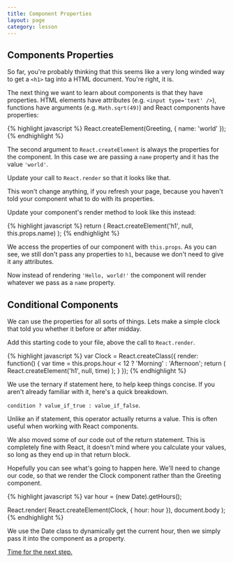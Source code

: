 ```yaml
---
title: Component Properties
layout: page
category: lesson
---
```


## Components Properties
So far, you're probably thinking that this seems like a very long winded way to get a `<h1>` tag into a HTML document. You're right, it is.

The next thing we want to learn about components is that they have properties. HTML elements have attributes (e.g. `<input type='text' />`), functions have arguments (e.g. `Math.sqrt(49)`) and React components have properties:

{% highlight javascript %}
React.createElement(Greeting, { name: 'world' });
{% endhighlight %}

The second argument to `React.createElement` is always the properties for the component. In this case we are passing a `name` property and it has the value `'world'`.

Update your call to `React.render` so that it looks like that.

This won't change anything, if you refresh your page, because you haven't told your component what to do with its properties.

Update your component's render method to look like this instead:

{% highlight javascript %}
return (
  React.createElement('h1', null, this.props.name)
);
{% endhighlight %}

We access the properties of our component with `this.props`. As you can see, we still don't pass any properties to `h1`, because we don't need to give it any attributes.

Now instead of rendering `'Hello, world!'` the component will render whatever we pass as a `name` property.

## Conditional Components
We can use the properties for all sorts of things. Lets make a simple clock that told you whether it before or after midday.

Add this starting code to your file, above the call to `React.render`.

{% highlight javascript %}
var Clock = React.createClass({
  render: function() {
    var time = this.props.hour < 12 ? 'Morning' : 'Afternoon';
    return (
      React.createElement('h1', null, time)
    );
  }
});
{% endhighlight %}

We use the ternary if statement here, to help keep things concise. If you aren't already familiar with it, here's a quick breakdown.

`condition ? value_if_true : value_if_false`.

Unlike an if statement, this operator actually returns a value. This is often useful when working with React components.

We also moved some of our code out of the return statement. This is completely fine with React, it doesn't mind where you calculate your values, so long as they end up in that return block.

Hopefully you can see what's going to happen here. We'll need to change our code, so that we render the Clock component rather than the Greeting component.

{% highlight javascript %}
var hour = (new Date).getHours();

React.render(
  React.createElement(Clock, { hour: hour }),
  document.body
);
{% endhighlight %}

We use the Date class to dynamically get the current hour, then we simply pass it into the component as a property.

[Time for the next step.](./ex3.html)


